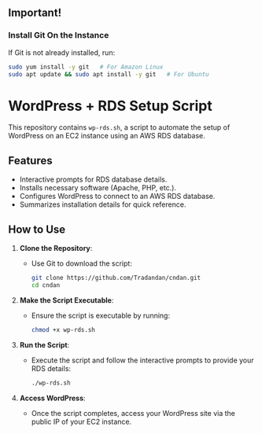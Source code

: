 
## **Important!**
### **Install Git On the Instance**
If Git is not already installed, run:
```bash
sudo yum install -y git   # For Amazon Linux
sudo apt update && sudo apt install -y git   # For Ubuntu
```


# WordPress + RDS Setup Script

This repository contains `wp-rds.sh`, a script to automate the setup of WordPress on an EC2 instance using an AWS RDS database.

## Features
- Interactive prompts for RDS database details.
- Installs necessary software (Apache, PHP, etc.).
- Configures WordPress to connect to an AWS RDS database.
- Summarizes installation details for quick reference.

## How to Use
1. **Clone the Repository**:
   - Use Git to download the script:
     ```bash
     git clone https://github.com/Tradandan/cndan.git
     cd cndan
     ```

2. **Make the Script Executable**:
   - Ensure the script is executable by running:
     ```bash
     chmod +x wp-rds.sh
     ```

3. **Run the Script**:
   - Execute the script and follow the interactive prompts to provide your RDS details:
     ```bash
     ./wp-rds.sh
     ```

4. **Access WordPress**:
   - Once the script completes, access your WordPress site via the public IP of your EC2 instance.

